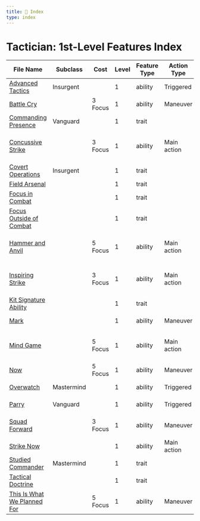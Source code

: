 ```yaml
---
title: 📑 Index
type: index
---
```


# Tactician: 1st-Level Features Index

| File Name                                                               | Subclass   | Cost    | Level | Feature Type | Action Type | Distance            | Target                 |
| ----------------------------------------------------------------------- | ---------- | ------- | ----- | ------------ | ----------- | ------------------- | ---------------------- |
| [Advanced Tactics](../Advanced%20Tactics)                               | Insurgent  |         | 1     | ability      | Triggered   | Ranged 10           | One ally               |
| [Battle Cry](../Battle%20Cry)                                           |            | 3 Focus | 1     | ability      | Maneuver    | Ranged 10           | Three allies           |
| [Commanding Presence](../Commanding%20Presence)                         | Vanguard   |         | 1     | trait        |             |                     |                        |
| [Concussive Strike](../Concussive%20Strike)                             |            | 3 Focus | 1     | ability      | Main action | Melee 1 or ranged 5 | One creature or object |
| [Covert Operations](../Covert%20Operations)                             | Insurgent  |         | 1     | trait        |             |                     |                        |
| [Field Arsenal](../Field%20Arsenal)                                     |            |         | 1     | trait        |             |                     |                        |
| [Focus in Combat](../Focus%20in%20Combat)                               |            |         | 1     | trait        |             |                     |                        |
| [Focus Outside of Combat](../Focus%20Outside%20of%20Combat)             |            |         | 1     | trait        |             |                     |                        |
| [Hammer and Anvil](../Hammer%20and%20Anvil)                             |            | 5 Focus | 1     | ability      | Main action | Melee 1 or ranged 5 | One creature or object |
| [Inspiring Strike](../Inspiring%20Strike)                               |            | 3 Focus | 1     | ability      | Main action | Melee 1 or ranged 5 | One creature or object |
| [Kit Signature Ability](../Kit%20Signature%20Ability)                   |            |         | 1     | trait        |             |                     |                        |
| [Mark](../Mark)                                                         |            |         | 1     | ability      | Maneuver    | Ranged 10           | One creature           |
| [Mind Game](../Mind%20Game)                                             |            | 5 Focus | 1     | ability      | Main action | Melee 1 or ranged 5 | One creature or object |
| [Now](../Now)                                                           |            | 5 Focus | 1     | ability      | Maneuver    | Ranged 10           | Three allies           |
| [Overwatch](../Overwatch)                                               | Mastermind |         | 1     | ability      | Triggered   | Ranged 10           | One creature           |
| [Parry](../Parry)                                                       | Vanguard   |         | 1     | ability      | Triggered   | Melee 2             | Self or one ally       |
| [Squad Forward](../Squad%20Forward)                                     |            | 3 Focus | 1     | ability      | Maneuver    | Ranged 10           | Self and two allies    |
| [Strike Now](../Strike%20Now)                                           |            |         | 1     | ability      | Main action | Ranged 10           | One ally               |
| [Studied Commander](../Studied%20Commander)                             | Mastermind |         | 1     | trait        |             |                     |                        |
| [Tactical Doctrine](../Tactical%20Doctrine)                             |            |         | 1     | trait        |             |                     |                        |
| [This Is What We Planned For](../This%20Is%20What%20We%20Planned%20For) |            | 5 Focus | 1     | ability      | Maneuver    | Ranged 10           | Two allies             |
